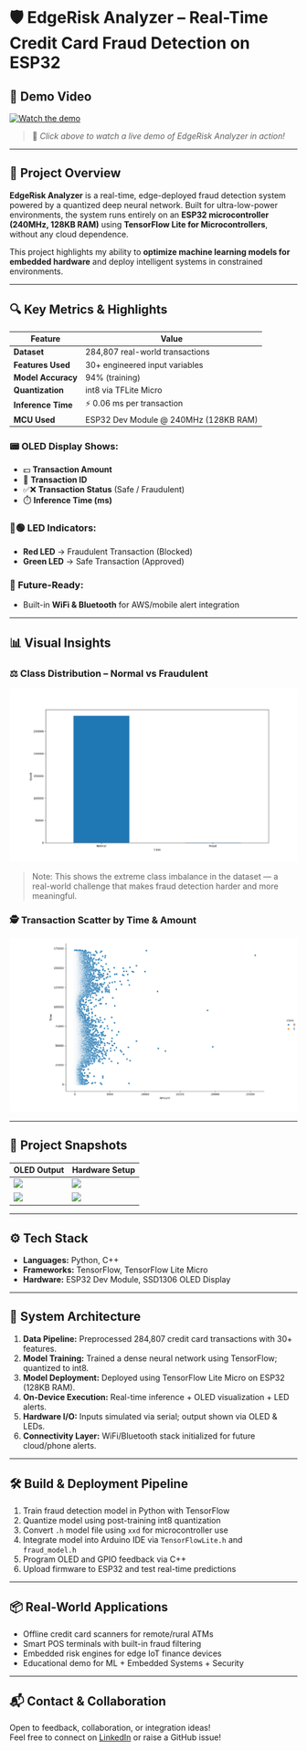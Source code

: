 # 🛡️ EdgeRisk Analyzer – Real-Time Credit Card Fraud Detection on ESP32

## 🎥 Demo Video  
[![Watch the demo](https://img.youtube.com/vi/VIDEO_ID_HERE/0.jpg)](https://www.youtube.com/watch?v=VIDEO_ID_HERE)  
> 🔗 *Click above to watch a live demo of EdgeRisk Analyzer in action!*

---

## 🚀 Project Overview  
**EdgeRisk Analyzer** is a real-time, edge-deployed fraud detection system powered by a quantized deep neural network. Built for ultra-low-power environments, the system runs entirely on an **ESP32 microcontroller (240MHz, 128KB RAM)** using **TensorFlow Lite for Microcontrollers**, without any cloud dependence.

This project highlights my ability to **optimize machine learning models for embedded hardware** and deploy intelligent systems in constrained environments.

---

## 🔍 Key Metrics & Highlights

| Feature              | Value                           |
|----------------------|---------------------------------|
| **Dataset**          | 284,807 real-world transactions |
| **Features Used**    | 30+ engineered input variables  |
| **Model Accuracy**   | 94% (training)                  |
| **Quantization**     | int8 via TFLite Micro           |
| **Inference Time**   | ⚡ 0.06 ms per transaction       |
| **MCU Used**         | ESP32 Dev Module @ 240MHz (128KB RAM) |

### 📟 OLED Display Shows:
- 💵 **Transaction Amount**  
- 🔁 **Transaction ID**  
- ✅❌ **Transaction Status** (Safe / Fraudulent)  
- ⏱️ **Inference Time (ms)**  

### 🔴🟢 LED Indicators:
- **Red LED** → Fraudulent Transaction (Blocked)  
- **Green LED** → Safe Transaction (Approved)

### 📡 Future-Ready:
- Built-in **WiFi & Bluetooth** for AWS/mobile alert integration

---

## 📊 Visual Insights

### ⚖️ Class Distribution – Normal vs Fraudulent
![Class Distribution](./Figure_1.png)

> Note: This shows the extreme class imbalance in the dataset — a real-world challenge that makes fraud detection harder and more meaningful.

### 🕵️ Transaction Scatter by Time & Amount
![Transaction Time vs Amount](./Figure_2.png)

---

## 📸 Project Snapshots

| OLED Output | Hardware Setup |
|-------------|----------------|
| ![](./IMG_2741.HEIC) | ![](./IMG_2742.HEIC) |
| ![](./IMG_2738.HEIC) | ![](./IMG_2740.HEIC) |

---

## ⚙️ Tech Stack

- **Languages:** Python, C++  
- **Frameworks:** TensorFlow, TensorFlow Lite Micro  
- **Hardware:** ESP32 Dev Module, SSD1306 OLED Display  

---

## 🧠 System Architecture

1. **Data Pipeline:** Preprocessed 284,807 credit card transactions with 30+ features.
2. **Model Training:** Trained a dense neural network using TensorFlow; quantized to int8.
3. **Model Deployment:** Deployed using TensorFlow Lite Micro on ESP32 (128KB RAM).
4. **On-Device Execution:** Real-time inference + OLED visualization + LED alerts.
5. **Hardware I/O:** Inputs simulated via serial; output shown via OLED & LEDs.
6. **Connectivity Layer:** WiFi/Bluetooth stack initialized for future cloud/phone alerts.

---

## 🛠️ Build & Deployment Pipeline

1. Train fraud detection model in Python with TensorFlow  
2. Quantize model using post-training int8 quantization  
3. Convert `.h` model file using `xxd` for microcontroller use  
4. Integrate model into Arduino IDE via `TensorFlowLite.h` and `fraud_model.h`  
5. Program OLED and GPIO feedback via C++  
6. Upload firmware to ESP32 and test real-time predictions  

---

## 📦 Real-World Applications

- Offline credit card scanners for remote/rural ATMs  
- Smart POS terminals with built-in fraud filtering  
- Embedded risk engines for edge IoT finance devices  
- Educational demo for ML + Embedded Systems + Security  

---

## 📬 Contact & Collaboration

Open to feedback, collaboration, or integration ideas!  
Feel free to connect on [LinkedIn](https://www.linkedin.com/in/YOUR-LINKEDIN-HERE) or raise a GitHub issue!


